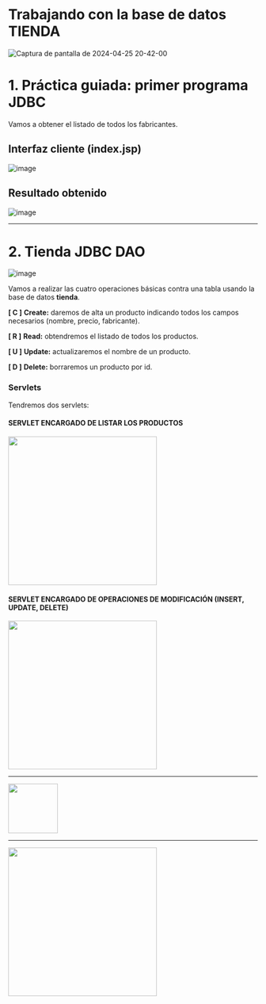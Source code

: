 # Trabajando con la base de datos TIENDA

![Captura de pantalla de 2024-04-25 20-42-00](https://github.com/profeMelola/Programacion-08-2023-24/assets/91023374/aa73fee6-f328-4082-84f6-708f6929ad9e)

# 1. Práctica guiada: primer programa JDBC

Vamos a obtener el listado de todos los fabricantes.

## Interfaz cliente (index.jsp)

![image](https://github.com/profeMelola/Programacion-08-2023-24/assets/91023374/fbd696c8-78d3-4d16-92d0-fb2e122fde24)

## Resultado obtenido

![image](https://github.com/profeMelola/Programacion-08-2023-24/assets/91023374/9d6af45a-f960-4423-b07d-5368d066c8c7)

___

# 2. Tienda JDBC DAO

![image](https://github.com/profeMelola/Programacion-08-2023-24/assets/91023374/79b85a89-84e3-4059-89af-7eac50fbb1c6)

Vamos a realizar las cuatro operaciones básicas contra una tabla usando la base de datos **tienda**.

**[ C ]** **Create:** daremos de alta un producto indicando todos los campos necesarios (nombre, precio, fabricante).

**[ R ]** **Read:** obtendremos el listado de todos los productos.

**[ U ]** **Update:** actualizaremos el nombre de un producto.

**[ D ]** **Delete:** borraremos un producto por id.

### Servlets
Tendremos dos servlets:

#### SERVLET ENCARGADO DE LISTAR LOS PRODUCTOS

<img src="https://user-images.githubusercontent.com/91023374/236147497-30b576a2-e261-449c-85be-8192095838fd.png" height="300px"/>

#### SERVLET ENCARGADO DE OPERACIONES DE MODIFICACIÓN (INSERT, UPDATE, DELETE)

<img src="https://user-images.githubusercontent.com/91023374/236151179-8c72e070-2cc8-4c71-ab50-bcb98103c185.png" height="300px"/>

___

<img src="https://user-images.githubusercontent.com/91023374/235313345-fdab822e-35a2-4cc0-88f9-508b0a36e25e.png" height="100px"/>

___

<img src="https://user-images.githubusercontent.com/91023374/236151374-86d5ee72-d8f7-42b5-aa65-bb6021baf569.png" height="300px"/>




